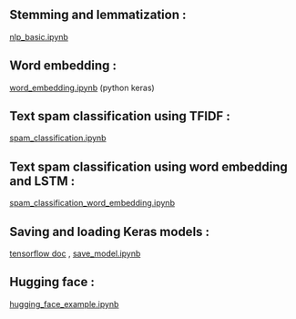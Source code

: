 ## Stemming and lemmatization :
[nlp_basic.ipynb](https://github.com/sarasafaee/nlp_basics/blob/main/nlp_basics.ipynb)
## Word embedding :
[word_embedding.ipynb](https://github.com/sarasafaee/nlp_basics/blob/main/word_embedding.ipynb) 
(python keras)
## Text spam classification using TFIDF : 
[spam_classification.ipynb](https://github.com/sarasafaee/nlp_basics/blob/main/spam_classification.ipynb)
## Text spam classification using word embedding and LSTM : 
[spam_classification_word_embedding.ipynb](https://github.com/sarasafaee/nlp_basics/blob/main/spam_classification_word_embedding.ipynb)
## Saving and loading Keras models :
[tensorflow doc](https://www.tensorflow.org/guide/keras/serialization_and_saving) , [save_model.ipynb]()
## Hugging face :
[hugging_face_example.ipynb]()
